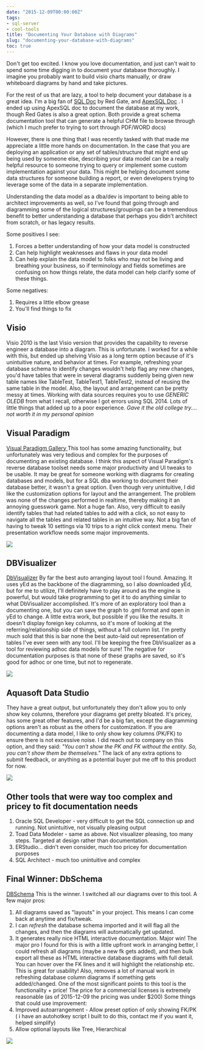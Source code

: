 ```yaml
---
date: "2015-12-09T00:00:00Z"
tags:
- sql-server
- cool-tools
title: "Documenting Your Database with Diagrams"
slug: "documenting-your-database-with-diagrams"
toc: true
---
```


Don't get too excited. I know you love documentation, and just can't wait to spend some time digging in to document your database thoroughly. I imagine you probably want to build visio charts manually, or draw whiteboard diagrams by hand and take pictures.

For the rest of us that are lazy, a tool to help document your database is a great idea. I'm a big fan of [SQL Doc](https://www.red-gate.com/products/sql-development/sql-doc/) by Red Gate, and [ApexSQL Doc](http://www.apexsql.com/sql_tools_doc.aspx) . I ended up using ApexSQL doc to document the database at my work, though Red Gates is also a great option. Both provide a great schema documentation tool that can generate a helpful CHM file to browse through (which I much prefer to trying to sort through PDF/WORD docs)

However, there is one thing that I was recently tasked with that made me appreciate a little more hands on documentation. In the case that you are deploying an application or any set of tables/structure that might end up being used by someone else, describing your data model can be a really helpful resource to someone trying to query or implement some custom implementation against your data. This might be helping document some data structures for someone building a report, or even developers trying to leverage some of the data in a separate implementation.

Understanding the data model as a dba/dev is important to being able to architect improvements as well, so I've found that going through and diagramming some of the logical structures/groupings can be a tremendous benefit to better understanding a database that perhaps you didn't architect from scratch, or has legacy results.

Some positives I see:

1.  Forces a better understanding of how your data model is constructed
2.  Can help highlight weaknesses and flaws in your data model
3.  Can help explain the data model to folks who may not be living and breathing your business, so if terminology and fields sometimes are confusing on how things relate, the data model can help clarify some of these things.

Some negatives:

1.  Requires a little elbow grease
2.  You'll find things to fix

## Visio

Visio 2010 is the last Visio version that provides the capability to reverse engineer a database into a diagram. This is unfortunate. I worked for a while with this, but ended up shelving Visio as a long term option because of it's unintuitive nature, and behavior at times. For example, refreshing your database schema to identify changes wouldn't help flag any new changes, you'd have tables that were in several diagrams suddenly being given new table names like TableTest, TableTest1, TableTest2, instead of reusing the same table in the model. Also, the layout and arrangement can be pretty messy at times. Working with data sources requires you to use _GENERIC OLEDB_ from what I recall, otherwise I got errors using SQL 2014. Lots of little things that added up to a poor experience.
_Gave it the old college try.... not worth it in my personal opinion_

## Visual Paradigm

[Visual Paradigm Gallery ](http://www.visual-paradigm.com/VPGallery/)
This tool has some amazing functionality, but unfortunately was very tedious and complex for the purposes of documenting an existing database. I think this aspect of Visual Paradigm's reverse database toolset needs some major productivity and UI tweaks to be usable. It may be great for someone working with diagrams for creating databases and models, but for a SQL dba working to document their database better, it wasn't a great option.
Even though very unintuitive, I did like the customization options for layout and the arrangement. The problem was none of the changes performed in realtime, thereby making it an annoying guesswork game. Not a huge fan. Also, very difficult to easily identify tables that had related tables to add with a click, so not easy to navigate all the tables and related tables in an intuitive way.
Not a big fan of having to tweak 10 settings via 10 trips to a right click context menu. Their presentation workflow needs some major improvements.

![](images/visual-paradigm_e6bwlj_soeslm.jpg)

## DBVisualizer

[DbVisualizer](http://www.dbvis.com/)
By far the best auto arranging layout tool I found. Amazing. It uses yEd as the backbone of the diagramming, so I also downloaded yEd, but for me to utilize, I'll definitely have to play around as the engine is powerful, but would take programming to get it to do anything similar to what DbVisualizer accomplished. It's more of an exploratory tool than a documenting one, but you can save the graph to .gml format and open in yEd to change. A little extra work, but possible if you like the results. It doesn't display foreign key columns, so it's more of looking at the referring/relationship side of things, without a full column list.
I'm pretty much sold that this is bar none the best auto-laid out representation of tables I've ever seen with any tool. I'll be keeping the free DbVisualizer as a tool for reviewing adhoc data models for sure!
The negative for documentation purposes is that none of these graphs are saved, so it's good for adhoc or one time, but not to regenerate.

![](images/dbvisualizer_ye4k4t.jpg)

## Aquasoft Data Studio

They have a great output, but unfortunately they don't allow you to only show key columns, therefore your diagrams get pretty bloated. It's pricey, has some great other features, and I'd be a big fan, except the diagramming options aren't as robust as the others for customization. If you are documenting a data model, I like to only show key columns (PK/FK) to ensure there is not excessive noise.
I did reach out to company on this option, and they said:
_"You can't show the PK and FK without the entity. So, you can't show them be themselves."_
The lack of any extra options to submit feedback, or anything as a potential buyer put me off to this product for now.

![](images/aquasoft-data-studio_plr7hu.jpg)

## Other tools that were way too complex and pricey to fit documentation needs

1.  Oracle SQL Developer - very difficult to get the SQL connection up and running. Not unintuitive, not visually pleasing output
2.  Toad Data Modeler - same as above. Not visualizer pleasing, too many steps. Targeted at design rather than documentation.
3.  ERStudio... didn't even consider, much too pricey for documentation purposes
4.  SQL Architect - much too unintuitive and complex

## Final Winner: DbSchema

[DBSchema](http://www.dbschema.com/)
This is the winner. I switched all our diagrams over to this tool.
A few major pros:

1.  All diagrams saved as "layouts" in your project. This means I can come back at anytime and fix/tweak.
2.  I can _refresh_ the database schema imported and it will flag all the changes, and then the diagrams will automatically get updated.
3.  It generates really nice HTML interactive documentation. Major win!
The major pro I found for this is with a little upfront work in arranging better, I could refresh all diagrams (maybe a new fk gets added), and then bulk export all these as HTML interactive database diagrams with full detail. You can hover over the FK lines and it will highlight the relationship etc. This is great for usability! Also, removes a lot of manual work in refreshing database column diagrams if something gets added/changed.
One of the most significant points to this tool is the functionality + price! The price for a commercial licenses is extremely reasonable (as of 2015-12-09 the pricing was under $200)
Some things that could use improvement:
4.  Improved autoarrangement - Allow preset option of only showing FK/PK ( i have an autohotkey script I built to do this, contact me if you want it, helped simplify)
5.  Allow optional layouts like Tree, Hierarchical

![](images/final-winner-dbschema_tyy0py.jpg)
